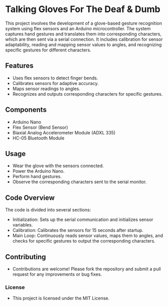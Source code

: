 # Talking Gloves For The Deaf & Dumb

This project involves the development of a glove-based gesture recognition system using flex sensors and an Arduino microcontroller. The system captures hand gestures and translates them into corresponding characters, which are then sent via a serial connection. It includes calibration for sensor adaptability, reading and mapping sensor values to angles, and recognizing specific gestures for different characters.

## Features
- Uses flex sensors to detect finger bends.
- Calibrates sensors for adaptive accuracy.
- Maps sensor readings to angles.
- Recognizes and outputs corresponding characters for specific gestures.

## Components
- Arduino Nano
- Flex Sensor (Bend Sensor)
- Biaxial Analog Accelerometer Module (ADXL 335)
- HC-05 Bluetooth Module

## Usage
- Wear the glove with the sensors connected.
- Power the Arduino Nano.
- Perform hand gestures.
- Observe the corresponding characters sent to the serial monitor.

## Code Overview
The code is divided into several sections:

- Initialization: Sets up the serial communication and initializes sensor variables.
- Calibration: Calibrates the sensors for 15 seconds after startup.
- Main Loop: Continuously reads sensor values, maps them to angles, and checks for specific gestures to output the corresponding characters.

## Contributing
- Contributions are welcome! Please fork the repository and submit a pull request for any improvements or bug fixes.

### License
- This project is licensed under the MIT License.
